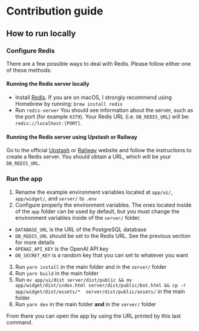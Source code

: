 # Contribution guide
## How to run locally
### Configure Redis
There are a few possible ways to deal with Redis. Please follow either one of these methods:
#### Running the Redis server locally
- Install [Redis](https://redis.io/download/). If you are on macOS, I strongly recommend using Homebrew by running: `brew install redis`
- Run `redis-server`
You should see information about the server, such as the port (for example `6379`). Your Redis URL (i.e. `DB_REDIS_URL`) will be: `redis://localhost:[PORT]`.

#### Running the Redis server using Upstash or Railway
Go to the official [Upstash](https://upstash.com/) or [Railway](https://railway.app/) website and follow the instructions to create a Redis server.
You should obtain a URL, which will be your `DB_REDIS_URL`.

### Run the app
1. Rename the example environment variables located at `app/ui/`, `app/widget/`, and `server/` to `.env`
2. Configure properly the environment variables. The ones located inside of the `app` folder can be used by default, but you must change the environment variables inside of the `server/` folder.
- `DATABASE_URL` is the URL of the PostgreSQL database
- `DB_REDIS_URL` should be set to the Redis URL. See the previous section for more details
- `OPENAI_API_KEY` is the OpenAI API key
- `DB_SECRET_KEY` is a random key that you can set to whatever you want
3. Run `yarn install` in the main folder and in the `server/` folder
4. Run `yarn build` in the main folder
5. Run `mv app/ui/dist server/dist/public && mv app/widget/dist/index.html server/dist/public/bot.html && cp -r app/widget/dist/assets/*  server/dist/public/assets/` in the main folder
6. Run `yarn dev` in the main folder **and** in the `server/` folder

From there you can open the app by using the URL printed by this last command.

